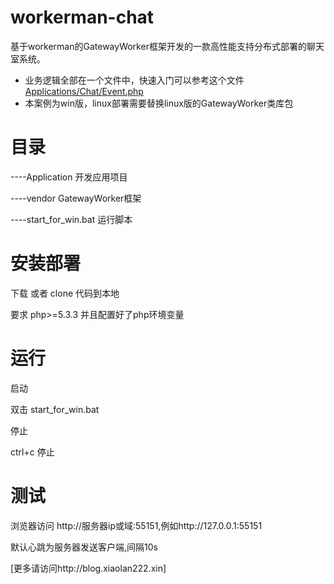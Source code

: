 workerman-chat
=======
基于workerman的GatewayWorker框架开发的一款高性能支持分布式部署的聊天室系统。


 * 业务逻辑全部在一个文件中，快速入门可以参考这个文件[Applications/Chat/Event.php](https://github.com/walkor/workerman-chat-for-win/blob/master/Applications/Chat/Event.php)   
  * 本案例为win版，linux部署需要替换linux版的GatewayWorker类库包 

目录
====

----Application         开发应用项目
        
----vendor              GatewayWorker框架

----start_for_win.bat   运行脚本




安装部署
=====

下载 或者 clone 代码到本地

要求 php>=5.3.3 并且配置好了php环境变量
  
运行
=====
启动

双击  start_for_win.bat

停止

ctrl+c 停止


测试
=======
浏览器访问 http://服务器ip或域:55151,例如http://127.0.0.1:55151


默认心跳为服务器发送客户端,间隔10s

 [更多请访问http://blog.xiaolan222.xin]
